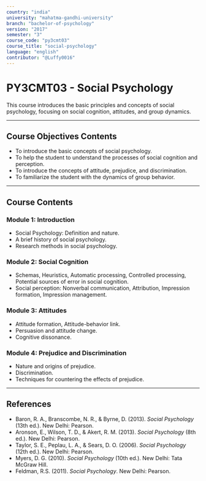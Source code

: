 ```yaml
---
country: "india"
university: "mahatma-gandhi-university"
branch: "bachelor-of-psychology"
version: "2017"
semester: "3"
course_code: "py3cmt03"
course_title: "social-psychology"
language: "english"
contributor: "@Luffy0016"
---
```

# PY3CMT03 - Social Psychology

This course introduces the basic principles and concepts of social psychology, focusing on social cognition, attitudes, and group dynamics.

---
## Course Objectives Contents

* To introduce the basic concepts of social psychology.
* To help the student to understand the processes of social cognition and perception.
* To introduce the concepts of attitude, prejudice, and discrimination.
* To familiarize the student with the dynamics of group behavior.

---
## Course Contents

### Module 1: Introduction  
* Social Psychology: Definition and nature.
* A brief history of social psychology.
* Research methods in social psychology.

### Module 2: Social Cognition  
* Schemas, Heuristics, Automatic processing, Controlled processing, Potential sources of error in social cognition.
* Social perception: Nonverbal communication, Attribution, Impression formation, Impression management.

### Module 3: Attitudes  
* Attitude formation, Attitude-behavior link.
* Persuasion and attitude change.
* Cognitive dissonance.

### Module 4: Prejudice and Discrimination  
* Nature and origins of prejudice.
* Discrimination.
* Techniques for countering the effects of prejudice.

---
## References
* Baron, R. A., Branscombe, N. R., & Byrne, D. (2013). *Social Psychology* (13th ed.). New Delhi: Pearson.
* Aronson, E., Wilson, T. D., & Akert, R. M. (2013). *Social Psychology* (8th ed.). New Delhi: Pearson.
* Taylor, S. E., Peplau, L. A., & Sears, D. O. (2006). *Social Psychology* (12th ed.). New Delhi: Pearson.
* Myers, D. G. (2010). *Social Psychology* (10th ed.). New Delhi: Tata McGraw Hill.
* Feldman, R.S. (2011). *Social Psychology*. New Delhi: Pearson.